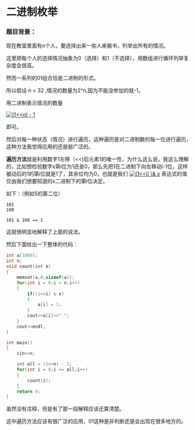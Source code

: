 # 二进制枚举

### 题目背景：

现在教室里面有n个人，要选择出来一些人来搬书，列举出所有的情况。

这里把每个人的选择情况抽象为0（选择）和1（不选择），用数组进行循环列举复杂度会很高。

然而一系列的01组合恰是二进制的形式。

所以假设 n < 32 ,情况的数量为2^n,因为不能没参加的就-1。

用二进制表示情况的数量  

<a href="https://www.codecogs.com/eqnedit.php?latex=(1<<n)&space;-&space;1" target="_blank"><img src="https://latex.codecogs.com/png.latex?(1<<n)&space;-&space;1" title="(1<<n) - 1" /></a>

即可。

然后对每一种状态（情况）进行遍历，这种遍历是对二进制数的每一位进行遍历，这种方法我觉得应用的还是挺广泛的。

**遍历方法**就是利用数字1左移（<<)后元素1的唯一性，为什么这么说，我这么理解的，比如想检验数字x第i位为1还是0，那么先把1在二进制下向左移动i-1位，这样被动后的1的第i位就是1了，其余位均为0，也就是我们 <a href="https://www.codecogs.com/eqnedit.php?latex=(1<<i)&space;\&&space;x" target="_blank"><img src="https://latex.codecogs.com/png.latex?(1<<i)&space;\&&space;x" title="(1<<i) \& x" /></a> 表达式的值仅由我们想要知道的x二进制下的第i位决定。

如下：（例如5的第二位）

    101
    100

    101 & 100 == 1

这就很明显地解释了上面的说法。

然后下面给出一下整体的代码：

```cpp
int a[1000];
int n;
void count(int x)
{
    memset(a,0,sizeof(a));
    for(int i = 0;i < n;i++)
    {
        if((1<<i) & x)
        {
            a[i] = 1;
        }
        cout<<a[i]<<" ";
    }
    cout<<endl;
}

int main()
{
    cin>>n;

    int all = (1<<n) - 1;
    for(int i = 0;i <= all;i++)
    {
        count(i);
    }
    return 0;
}
```

虽然没有注释，但是有了那一段解释应该还算清楚。

这中遍历方法应该有很广泛的应用，01这种是非判断还是会出现在很多地方的。
